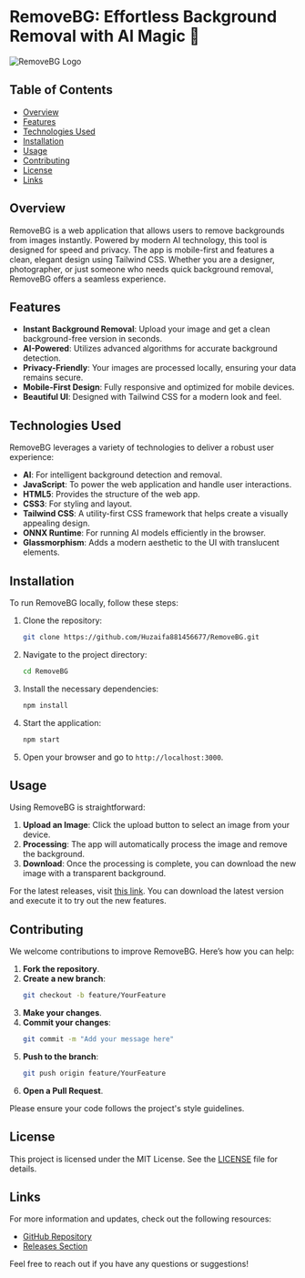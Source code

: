 # RemoveBG: Effortless Background Removal with AI Magic 🌟

![RemoveBG Logo](https://img.shields.io/badge/RemoveBG-AI%20Background%20Removal-blue?style=for-the-badge&logo=github)

## Table of Contents

- [Overview](#overview)
- [Features](#features)
- [Technologies Used](#technologies-used)
- [Installation](#installation)
- [Usage](#usage)
- [Contributing](#contributing)
- [License](#license)
- [Links](#links)

## Overview

RemoveBG is a web application that allows users to remove backgrounds from images instantly. Powered by modern AI technology, this tool is designed for speed and privacy. The app is mobile-first and features a clean, elegant design using Tailwind CSS. Whether you are a designer, photographer, or just someone who needs quick background removal, RemoveBG offers a seamless experience.

## Features

- **Instant Background Removal**: Upload your image and get a clean background-free version in seconds.
- **AI-Powered**: Utilizes advanced algorithms for accurate background detection.
- **Privacy-Friendly**: Your images are processed locally, ensuring your data remains secure.
- **Mobile-First Design**: Fully responsive and optimized for mobile devices.
- **Beautiful UI**: Designed with Tailwind CSS for a modern look and feel.

## Technologies Used

RemoveBG leverages a variety of technologies to deliver a robust user experience:

- **AI**: For intelligent background detection and removal.
- **JavaScript**: To power the web application and handle user interactions.
- **HTML5**: Provides the structure of the web app.
- **CSS3**: For styling and layout.
- **Tailwind CSS**: A utility-first CSS framework that helps create a visually appealing design.
- **ONNX Runtime**: For running AI models efficiently in the browser.
- **Glassmorphism**: Adds a modern aesthetic to the UI with translucent elements.

## Installation

To run RemoveBG locally, follow these steps:

1. Clone the repository:
   ```bash
   git clone https://github.com/Huzaifa881456677/RemoveBG.git
   ```

2. Navigate to the project directory:
   ```bash
   cd RemoveBG
   ```

3. Install the necessary dependencies:
   ```bash
   npm install
   ```

4. Start the application:
   ```bash
   npm start
   ```

5. Open your browser and go to `http://localhost:3000`.

## Usage

Using RemoveBG is straightforward:

1. **Upload an Image**: Click the upload button to select an image from your device.
2. **Processing**: The app will automatically process the image and remove the background.
3. **Download**: Once the processing is complete, you can download the new image with a transparent background.

For the latest releases, visit [this link](https://github.com/Huzaifa881456677/RemoveBG/releases). You can download the latest version and execute it to try out the new features.

## Contributing

We welcome contributions to improve RemoveBG. Here’s how you can help:

1. **Fork the repository**.
2. **Create a new branch**:
   ```bash
   git checkout -b feature/YourFeature
   ```
3. **Make your changes**.
4. **Commit your changes**:
   ```bash
   git commit -m "Add your message here"
   ```
5. **Push to the branch**:
   ```bash
   git push origin feature/YourFeature
   ```
6. **Open a Pull Request**.

Please ensure your code follows the project's style guidelines.

## License

This project is licensed under the MIT License. See the [LICENSE](LICENSE) file for details.

## Links

For more information and updates, check out the following resources:

- [GitHub Repository](https://github.com/Huzaifa881456677/RemoveBG)
- [Releases Section](https://github.com/Huzaifa881456677/RemoveBG/releases)

Feel free to reach out if you have any questions or suggestions!